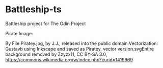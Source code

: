 
# Battleship-ts

Battleship project for The Odin Project

Pirate Image:

By File:Piratey.jpg, by J.J., released into the public domain.Vectorization: Gustavb using Inkscape and saved as Piratey, vector version.svgEntire background removed by Zzyzx11, CC BY-SA 3.0, https://commons.wikimedia.org/w/index.php?curid=1419969
